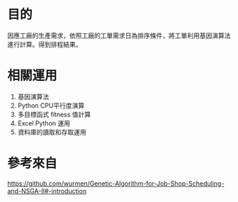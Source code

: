 # 目的

因應工廠的生產需求，依照工廠的工單需求日為排序條件，將工單利用基因演算法進行計算。得到排程結果。

# 相關運用

1. 基因演算法
2. Python CPU平行度演算
3. 多目標函式 fitness 值計算
4. Excel Python 運用
5. 資料庫的讀取和存取運用

# 參考來自
https://github.com/wurmen/Genetic-Algorithm-for-Job-Shop-Scheduling-and-NSGA-II#-introduction
